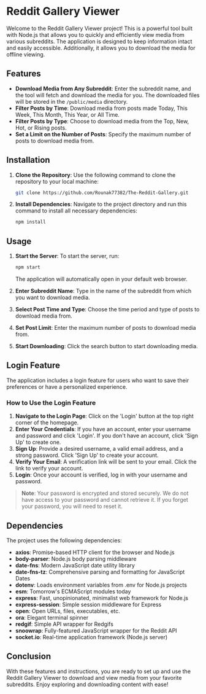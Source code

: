 # Reddit Gallery Viewer

Welcome to the Reddit Gallery Viewer project! This is a powerful tool built with Node.js that allows you to quickly and efficiently view media from various subreddits. The application is designed to keep information intact and easily accessible. Additionally, it allows you to download the media for offline viewing.

## Features

- **Download Media from Any Subreddit**: Enter the subreddit name, and the tool will fetch and download the media for you. The downloaded files will be stored in the `/public/media` directory.
- **Filter Posts by Time**: Download media from posts made Today, This Week, This Month, This Year, or All Time.
- **Filter Posts by Type**: Choose to download media from the Top, New, Hot, or Rising posts.
- **Set a Limit on the Number of Posts**: Specify the maximum number of posts to download media from.

## Installation

1. **Clone the Repository**: Use the following command to clone the repository to your local machine:
    ```bash
    git clone https://github.com/Rounak77382/The-Reddit-Gallery.git
    ```
2. **Install Dependencies**: Navigate to the project directory and run this command to install all necessary dependencies:
    ```bash
    npm install
    ```

## Usage

1. **Start the Server**: To start the server, run:
    ```bash
    npm start
    ```
    The application will automatically open in your default web browser.

2. **Enter Subreddit Name**: Type in the name of the subreddit from which you want to download media.
3. **Select Post Time and Type**: Choose the time period and type of posts to download media from.
4. **Set Post Limit**: Enter the maximum number of posts to download media from.
5. **Start Downloading**: Click the search button to start downloading media.

## Login Feature

The application includes a login feature for users who want to save their preferences or have a personalized experience.

### How to Use the Login Feature

1. **Navigate to the Login Page**: Click on the 'Login' button at the top right corner of the homepage.
2. **Enter Your Credentials**: If you have an account, enter your username and password and click 'Login'. If you don't have an account, click 'Sign Up' to create one.
3. **Sign Up**: Provide a desired username, a valid email address, and a strong password. Click 'Sign Up' to create your account.
4. **Verify Your Email**: A verification link will be sent to your email. Click the link to verify your account.
5. **Login**: Once your account is verified, log in with your username and password.

> **Note**: Your password is encrypted and stored securely. We do not have access to your password and cannot retrieve it. If you forget your password, you will need to reset it.

## Dependencies

The project uses the following dependencies:

- **axios**: Promise-based HTTP client for the browser and Node.js
- **body-parser**: Node.js body parsing middleware
- **date-fns**: Modern JavaScript date utility library
- **date-fns-tz**: Comprehensive parsing and formatting for JavaScript Dates
- **dotenv**: Loads environment variables from .env for Node.js projects
- **esm**: Tomorrow's ECMAScript modules today
- **express**: Fast, unopinionated, minimalist web framework for Node.js
- **express-session**: Simple session middleware for Express
- **open**: Open URLs, files, executables, etc.
- **ora**: Elegant terminal spinner
- **redgif**: Simple API wrapper for Redgifs
- **snoowrap**: Fully-featured JavaScript wrapper for the Reddit API
- **socket.io**: Real-time application framework (Node.js server)

## Conclusion

With these features and instructions, you are ready to set up and use the Reddit Gallery Viewer to download and view media from your favorite subreddits. Enjoy exploring and downloading content with ease!